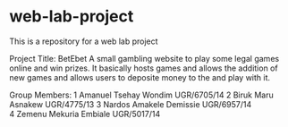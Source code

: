 # web-lab-project
This is a repository for a web lab project 

Project Title: BetEbet 
A small gambling website to play some legal games online and win prizes. It basically hosts games and allows the addition of new games and allows users to deposite money to the and play with it.

Group Members:
1 Amanuel Tsehay Wondim       UGR/6705/14
2 Biruk Maru Asnakew          UGR/4775/13
3 Nardos Amakele Demissie     UGR/6957/14      
4 Zemenu Mekuria Embiale      UGR/5017/14    
